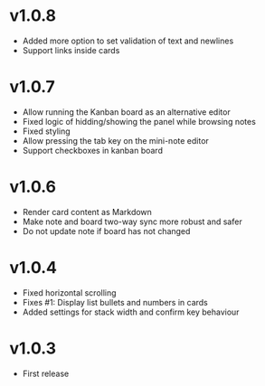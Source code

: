 # v1.0.8

- Added more option to set validation of text and newlines
- Support links inside cards

# v1.0.7

- Allow running the Kanban board as an alternative editor
- Fixed logic of hidding/showing the panel while browsing notes
- Fixed styling
- Allow pressing the tab key on the mini-note editor
- Support checkboxes in kanban board

# v1.0.6

- Render card content as Markdown
- Make note and board two-way sync more robust and safer
- Do not update note if board has not changed

# v1.0.4

- Fixed horizontal scrolling
- Fixes #1: Display list bullets and numbers in cards
- Added settings for stack width and confirm key behaviour

# v1.0.3

- First release
